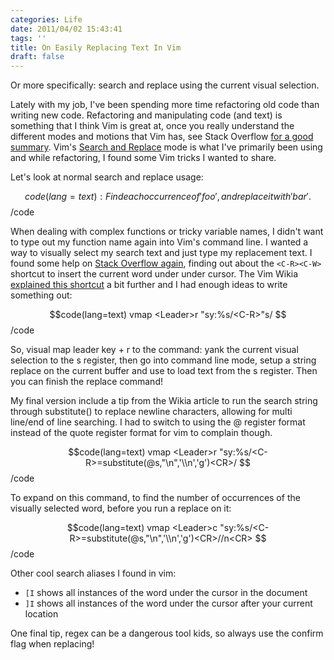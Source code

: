 ```yaml
---
categories: Life
date: 2011/04/02 15:43:41
tags: ''
title: On Easily Replacing Text In Vim
draft: false
---
```

Or more specifically: search and replace using the current visual selection.

Lately with my job, I've been spending more time refactoring old code than
writing new code. Refactoring and manipulating code (and text) is something
that I think Vim is great at, once you really understand the different modes
and motions that Vim has, see Stack Overflow [for a good
summary][vim-philosophy]. Vim's [Search and Replace][sr] mode is what I've
primarily been using and while refactoring, I found some Vim tricks I wanted to
share.

Let's look at normal search and replace usage:

$$code(lang=text)
:%s/foo/bar/gc
Find each occurrence of 'foo', and replace it with 'bar'.
$$/code

When dealing with complex functions or tricky variable names, I didn't want to
type out my function name again into Vim's command line. I wanted a way to
visually select my search text and just type my replacement text. I found some
help on [Stack Overflow again][1], finding out about the `<C-R><C-W>` shortcut
to insert the current word under under cursor. The Vim Wikia [explained this
shortcut][2] a bit further and I had enough ideas to write something out:

$$code(lang=text)
vmap <Leader>r "sy:%s/<C-R>"s/
$$/code

So, visual map leader key + r to the command: yank the current visual selection
to the s register, then go into command line mode, setup a string replace on
the current buffer and use <C-R> to load text from the s register. Then you can
finish the replace command!

My final version include a tip from the Wikia article to run the search string
through substitute() to replace newline characters, allowing for multi line/end
of line searching. I had to switch to using the @ register format instead of
the quote register format for vim to complain though.

$$code(lang=text)
vmap <Leader>r "sy:%s/<C-R>=substitute(@s,"\n",'\\n','g')<CR>/
$$/code

To expand on this command, to find the number of occurrences of the
visually selected word, before you run a replace on it:

$$code(lang=text)
vmap <Leader>c "sy:%s/<C-R>=substitute(@s,"\n",'\\n','g')<CR>//n<CR>
$$/code


Other cool search aliases I found in vim:

* `[I` shows all instances of the word under the cursor in the document
* `]I` shows all instances of the word under the cursor after your current location

One final tip, regex can be a dangerous tool kids, so always use the confirm flag when replacing!

[sr]: http://vim.wikia.com/wiki/Search_and_replace
[vim-philosophy]: http://stackoverflow.com/questions/1218390/what-is-your-most-productive-shortcut-with-vim
[1]: http://stackoverflow.com/questions/3619809/how-do-i-insert-the-current-visual-selection-phrase-into-the-command-line
[2]: http://vim.wikia.com/wiki/VimTip490
[3]: http://stackoverflow.com/questions/4480147/in-vim-a-script-plugin-how-do-i-visual-selection-string-then-replace-with-a-new
